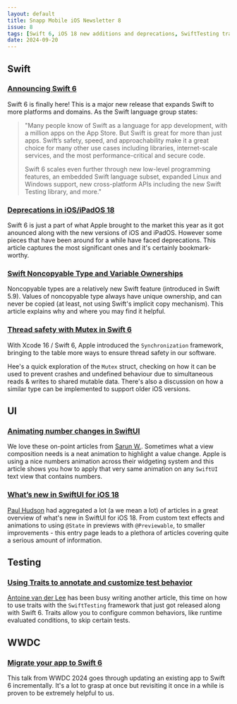```yaml
---
layout: default
title: Snapp Mobile iOS Newsletter 8
issue: 8
tags: [Swift 6, iOS 18 new additions and deprecations, SwiftTesting traits, Synchronization]
date: 2024-09-20
---
```


## Swift

### [Announcing Swift 6](https://www.swift.org/blog/announcing-swift-6/)

Swift 6 is finally here! This is a major new release that expands Swift to more platforms and domains. As the Swift language group states: 

> "Many people know of Swift as a language for app development, with a million apps on the App Store. But Swift is great for more than just apps. Swift’s safety, speed, and approachability make it a great choice for many other use cases including libraries, internet-scale services, and the most performance-critical and secure code.
>
> Swift 6 scales even further through new low-level programming features, an embedded Swift language subset, expanded Linux and Windows support, new cross-platform APIs including the new Swift Testing library, and more."

### [Deprecations in iOS/iPadOS 18](https://blog.stackademic.com/deprecations-in-ios-ipados-18-bb755bdfa6e4)

Swift 6 is just a part of what Apple brought to the market this year as it got anounced along with the new versions of iOS and iPadOS. However some pieces that have been around for a while have faced deprecations. This article captures the most significant ones and it's certainly bookmark-worthy.

### [Swift Noncopyable Type and Variable Ownerships](http://www.csl.cool/2023/06/05/ios-dev/swift/swift-noncopyable-types-and-variable-ownership/)

Noncopyable types are a relatively new Swift feature (introduced in Swift 5.9). Values of noncopyable type always have unique ownership, and can never be copied (at least, not using Swift's implicit copy mechanism). This article explains why and where you may find it helpful.

### [Thread safety with Mutex in Swift 6](https://medium.com/@noahlittle199/thread-safety-with-mutex-in-swift-6-575e79f14386)

With Xcode 16 / Swift 6, Apple introduced the `Synchronization` framework, bringing to the table more ways to ensure thread safety in our software.

Hee's a quick exploration of the `Mutex` struct, checking on how it can be used to prevent crashes and undefined behaviour due to simultaneous reads & writes to shared mutable data. There's also a discussion on how a similar type can be implemented to support older iOS versions.

## UI

### [Animating number changes in SwiftUI](https://sarunw.com/posts/animating-number-changes-in-swiftui/)

We love these on-point articles from [Sarun W.](https://x.com/sarunw). Sometimes what a view composition needs is a neat animation to highlight a value change. Apple is using a nice numbers animation across their widgeting system and this article shows you how to apply that very same animation on any `SwiftUI` text view that contains numbers.

### [What’s new in SwiftUI for iOS 18](https://www.hackingwithswift.com/articles/270/whats-new-in-swiftui-for-ios-18)

[Paul Hudson](https://x.com/twostraws) had aggregated a lot (a we mean a lot) of articles in a great overview of what's new in SwiftUI for iOS 18. From custom text effects and animations to using `@State` in previews with `@Previewable`, to smaller improvements - this entry page leads to a plethora of articles covering quite a serious amount of information.

## Testing

### [Using Traits to annotate and customize test behavior](https://www.avanderlee.com/swift-testing/using-traits-to-annotate-and-customize-test-behavior/)

[Antoine van der Lee](https://x.com/twannl) has been busy writing another article, this time on how to use traits with the `SwiftTesting` framework that just got released along with Swift 6. Traits allow you to configure common behaviors, like runtime evaluated conditions, to skip certain tests.

## WWDC

### [Migrate your app to Swift 6](https://developer.apple.com/wwdc24/10169)

This talk from WWDC 2024 goes through updating an existing app to Swift 6 incrementally. It's a lot to grasp at once but revisiting it once in a while is proven to be extremely helpful to us.
